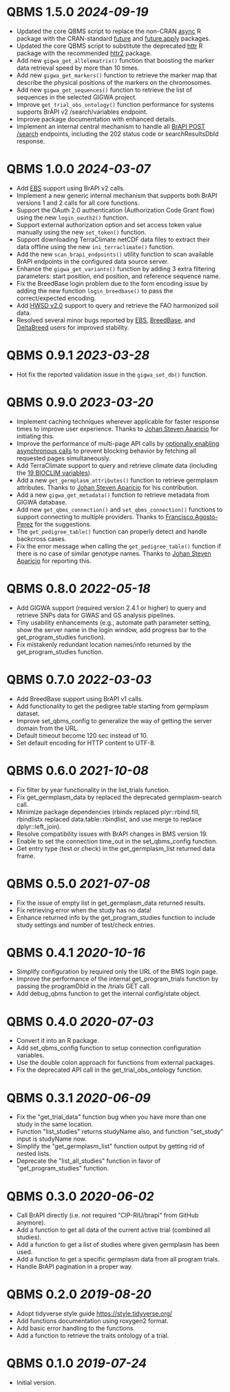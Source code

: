 <!--
# QBMS 2.0.0 _2025-06-15_
  * Add [Germinate](https://germinateplatform.github.io/get-germinate/) support using BrAPI v2 calls.
  * Add [DeltaBreed](https://breedinginsight.org/learning-hub/deltabreed/) support using BrAPI v2 calls.
  * Add new generic genotyping functions including `list_variantsets()`, `set_variantset()`, `get_variants()`, and `get_variantset()`.
  * Add new `get_trial_pedigree()` function supports db compliance with BrAPI v2.
  * Add new generic `login()` function wraps around all engine specific `login_*` functions.
  * Fix a BreedBase login bug caused by incorrect httr2 form encoding when sending credentials.
  * (TODO) Improve the `scan_brapi_endpoints()` function using the BrAPI /serverinfo endpoint.
  * Move special-case processing from qbms.R (before/after API calls) into the new engine.R module script.
-->

# QBMS 1.5.0 _2024-09-19_
  * Updated the core QBMS script to replace the non-CRAN [async](https://github.com/gaborcsardi/async) R package with the CRAN-standard [future](https://cran.r-project.org/package=future) and [future.apply](https://cran.r-project.org/package=future.apply) packages.
  * Updated the core QBMS script to substitute the deprecated [httr](https://httr.r-lib.org/) R package with the recommended [httr2](https://cran.r-project.org/package=httr2) package.
  * Add new `gigwa_get_allelematrix()` function that boosting the marker data retrieval speed by more than 10 times.
  * Add new `gigwa_get_markers()` function to retrieve the marker map that describe the physical positions of the markers on the chromosomes.
  * Add new `gigwa_get_sequences()` function to retrieve the list of sequences in the selected GIGWA project.
  * Improve `get_trial_obs_ontology()` function performance for systems supports BrAPI v2 /search/variables endpoint.
  * Improve package documentation with enhanced details.
  * Implement an internal central mechanism to handle all [BrAPI POST /search](https://plant-breeding-api.readthedocs.io/en/latest/docs/best_practices/Search_Services.html#post-search-entity) endpoints, including the 202 status code or searchResultsDbId response.

# QBMS 1.0.0 _2024-03-07_
  * Add [EBS](https://ebs.excellenceinbreeding.org/) support using BrAPI v2 calls.
  * Implement a new generic internal mechanism that supports both BrAPI versions 1 and 2 calls for all core functions.
  * Support the OAuth 2.0 authentication (Authorization Code Grant flow) using the new `login_oauth2()` function.
  * Support external authorization option and set access token value manually using the new `set_token()` function.
  * Support downloading TerraClimate netCDF data files to extract their data offline using the new `ini_terraclimate()` function.
  * Add the new `scan_brapi_endpoints()` utility function to scan available BrAPI endpoints in the configured data source server.
  * Enhance the `gigwa_get_variants()` function by adding 3 extra filtering parameters: start position, end position, and reference sequence name.
  * Fix the BreedBase login problem due to the form encoding issue by adding the new function `login_breedbase()` to pass the correct/expected encoding.
  * Add [HWSD v2.0](https://gaez.fao.org/pages/hwsd) support to query and retrieve the FAO harmonized soil data.
  * Resolved several minor bugs reported by [EBS](https://ebs.excellenceinbreeding.org/), [BreedBase](https://breedbase.org/), and [DeltaBreed](https://app.breedinginsight.net/) users for improved stability.

# QBMS 0.9.1 _2023-03-28_
  * Hot fix the reported validation issue in the `gigwa_set_db()` function.

# QBMS 0.9.0 _2023-03-20_
  * Implement caching techniques wherever applicable for faster response times to improve user experience. Thanks to [Johan Steven Aparicio](https://github.com/AparicioJohan) for initiating this.
  * Improve the performance of multi-page API calls by [optionally enabling asynchronous calls](https://github.com/gaborcsardi/async) to prevent blocking behavior by fetching all requested pages simultaneously.
  * Add TerraClimate support to query and retrieve climate data (including the [19 BIOCLIM variables](https://www.worldclim.org/data/bioclim.html)).
  * Add a new `get_germplasm_attributes()` function to retrieve germplasm attributes. Thanks to [Johan Steven Aparicio](https://github.com/AparicioJohan) for his contribution.
  * Add a new `gigwa_get_metadata()` function to retrieve metadata from GIGWA database.
  * Add new `get_qbms_connection()` and `set_qbms_connection()` functions to support connecting to multiple providers. Thanks to [Francisco Agosto-Perez](https://github.com/agostof) for the suggestions.
  * The `get_pedigree_table()` function can properly detect and handle backcross cases.
  * Fix the error message when calling the `get_pedigree_table()` function if there is no case of similar genotype names. Thanks to [Johan Steven Aparicio](https://github.com/AparicioJohan) for reporting this.

# QBMS 0.8.0 _2022-05-18_ 
  * Add GIGWA support (required version 2.4.1 or higher) to query and retrieve SNPs data for GWAS and GS analysis pipelines.
  * Tiny usability enhancements (e.g., automate path parameter setting, show the server name in the login window, add progress bar to the get_program_studies function).
  * Fix mistakenly redundant location names/info returned by the get_program_studies function.

# QBMS 0.7.0 _2022-03-03_ 
  * Add BreedBase support using BrAPI v1 calls.
  * Add functionality to get the pedigree table starting from germplasm dataset.
  * Improve set_qbms_config to generalize the way of getting the server domain from the URL.
  * Default timeout become 120 sec instead of 10.
  * Set default encoding for HTTP content to UTF-8.

# QBMS 0.6.0 _2021-10-08_ 
  * Fix filter by year functionality in the list_trials function.
  * Fix get_germplasm_data by replaced the deprecated germplasm-search call.
  * Minimize package dependencies (rbindx replaced plyr::rbind.fill, rbindlistx replaced data.table::rbindlist, and use merge to replace dplyr::left_join).
  * Resolve compatibility issues with BrAPI changes in BMS version 19.
  * Enable to set the connection time_out in the set_qbms_config function.
  * Get entry type (test or check) in the get_germplasm_list returned data frame.

# QBMS 0.5.0 _2021-07-08_ 
  * Fix the issue of empty list in get_germplasm_data returned results.
  * Fix retrieving error when the study has no data!
  * Enhance returned info by the get_program_studies function to include study settings and number of test/check entries.

# QBMS 0.4.1 _2020-10-16_ 
  * Simplify configuration by required only the URL of the BMS login page.
  * Improve the performance of the internal get_program_trials function by passing the programDbId in the /trials GET call.
  * Add debug_qbms function to get the internal config/state object.

# QBMS 0.4.0 _2020-07-03_ 
  * Convert it into an R package.
  * Add set_qbms_config function to setup connection configuration variables.
  * Use the double colon approach for functions from external packages.
  * Fix the deprecated API call in the get_trial_obs_ontology function.

# QBMS 0.3.1 _2020-06-09_ 
  * Fix the "get_trial_data" function bug when you have more than one study in the same location. 
  * Function "list_studies" returns studyName also, and function "set_study" input is studyName now.
  * Simplify the "get_germplasm_list" function output by getting rid of nested lists.
  * Deprecate the "list_all_studies" function in favor of "get_program_studies" function.

# QBMS 0.3.0 _2020-06-02_ 
  * Call BrAPI directly (i.e. not required "CIP-RIU/brapi" from GitHub anymore).
  * Add a function to get all data of the current active trial (combined all studies).
  * Add a function to get a list of studies where given germplasm has been used.
  * Add a function to get a specific germplasm data from all program trials.
  * Handle BrAPI pagination in a proper way.

# QBMS 0.2.0 _2019-08-20_ 
  * Adopt tidyverse style guide https://style.tidyverse.org/
  * Add functions documentation using roxygen2 format.
  * Add basic error handling to the functions.
  * Add a function to retrieve the traits ontology of a trial.

# QBMS 0.1.0 _2019-07-24_ 
  * Initial version.
